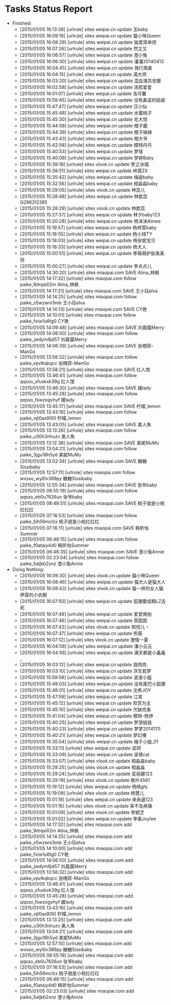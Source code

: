 Tasks Status Report
============

* Finished:
    * [2015/01/05 16:13:38] [urlrule] sites weipai.cn update 玉baby
    * [2015/01/05 16:09:16] [urlrule] sites weipai.cn update 猫小咪Queen
    * [2015/01/05 16:08:29] [urlrule] sites weipai.cn update 独爱简单控
    * [2015/01/05 16:07:26] [urlrule] sites weipai.cn update 然又又
    * [2015/01/05 16:06:57] [urlrule] sites weipai.cn update 澄小兔
    * [2015/01/05 16:06:30] [urlrule] sites weipai.cn update 潘潘20140413
    * [2015/01/05 16:04:45] [urlrule] sites weipai.cn update 溅行溅美
    * [2015/01/05 16:04:15] [urlrule] sites weipai.cn update 湯大师
    * [2015/01/05 16:03:20] [urlrule] sites weipai.cn update 混血演员安娜
    * [2015/01/05 16:02:58] [urlrule] sites weipai.cn update 洛熙爱爱
    * [2015/01/05 16:01:07] [urlrule] sites weipai.cn update 洛可馨
    * [2015/01/05 15:59:45] [urlrule] sites weipai.cn update 没有鼻梁的姑娘
    * [2015/01/05 15:47:47] [urlrule] sites weipai.cn update 汉小仙
    * [2015/01/05 15:45:48] [urlrule] sites weipai.cn update 水蜜桃子
    * [2015/01/05 15:45:30] [urlrule] sites weipai.cn update 毛大怪
    * [2015/01/05 15:44:59] [urlrule] sites weipai.cn update 橙子醬
    * [2015/01/05 15:44:39] [urlrule] sites weipai.cn update 橙子妹妹
    * [2015/01/05 15:43:43] [urlrule] sites weipai.cn update 橙大爷
    * [2015/01/05 15:42:58] [urlrule] sites weipai.cn update 模特丹丹
    * [2015/01/05 15:40:53] [urlrule] sites weipai.cn update 梦瑶
    * [2015/01/05 15:40:09] [urlrule] sites weipai.cn update 梦婷Baby
    * [2015/01/05 15:39:18] [urlrule] sites vlook.cn update 梦之冰城
    * [2015/01/05 15:38:51] [urlrule] sites weipai.cn update 梓茜ZX
    * [2015/01/05 15:35:42] [urlrule] sites weipai.cn update 梅姿baby
    * [2015/01/05 15:32:56] [urlrule] sites weipai.cn update 桓淼淼baby
    * [2015/01/05 15:29:05] [urlrule] sites vlook.cn update 林蕊儿
    * [2015/01/05 15:28:48] [urlrule] sites weipai.cn update 林歆蕊Q286312385
    * [2015/01/05 15:28:29] [urlrule] sites vlook.cn update 林歆蕊
    * [2015/01/05 15:27:37] [urlrule] sites weipai.cn update 林夕baby123
    * [2015/01/05 15:20:28] [urlrule] sites weipai.cn update 杨沫沫Aimee
    * [2015/01/05 15:19:57] [urlrule] sites weipai.cn update 杨梓萱baby
    * [2015/01/05 15:18:55] [urlrule] sites weipai.cn update 杨小琦TY
    * [2015/01/05 15:18:03] [urlrule] sites weipai.cn update 杨安妮宝贝
    * [2015/01/05 15:16:33] [urlrule] sites weipai.cn update 杨大人
    * [2015/01/05 15:00:51] [urlrule] sites weipai.cn update 李萌萌护肤美美哒
    * [2015/01/05 15:00:27] [urlrule] sites weipai.cn update 李点点儿
    * [2015/01/05 14:30:20] [urlrule] sites miaopai.com SAVE Alina_林枫
    * [2015/01/05 14:17:32] [urlrule] sites miaopai.com follow paike_1ktrqsi02m Alina_林枫
    * [2015/01/05 14:17:21] [urlrule] sites miaopai.com SAVE 王小珏elva
    * [2015/01/05 14:14:25] [urlrule] sites miaopai.com follow paike_x5wzwni3mb 王小珏elva
    * [2015/01/05 14:14:13] [urlrule] sites miaopai.com SAVE CY艳
    * [2015/01/05 14:10:01] [urlrule] sites miaopai.com follow paike_fxiw1u6tg0 CY艳
    * [2015/01/05 14:09:48] [urlrule] sites miaopai.com SAVE 刘晨露Merry
    * [2015/01/05 14:06:50] [urlrule] sites miaopai.com follow paike_jwdym6jd57 刘晨露Merry
    * [2015/01/05 14:06:39] [urlrule] sites miaopai.com SAVE 张栩菲-ManGo
    * [2015/01/05 13:58:32] [urlrule] sites miaopai.com follow paike_vpvlkqkqcc 张栩菲-ManGo
    * [2015/01/05 13:58:21] [urlrule] sites miaopai.com SAVE 红人馆
    * [2015/01/05 13:46:41] [urlrule] sites miaopai.com follow qqsso_sfuskxk39g 红人馆
    * [2015/01/05 13:46:30] [urlrule] sites miaopai.com SAVE 媛lady
    * [2015/01/05 13:45:28] [urlrule] sites miaopai.com follow qqsso_fswzogvhyf 媛lady
    * [2015/01/05 13:45:17] [urlrule] sites miaopai.com SAVE 柠檬_lemon
    * [2015/01/05 13:43:16] [urlrule] sites miaopai.com follow paike_njt0as90l0 柠檬_lemon
    * [2015/01/05 13:43:05] [urlrule] sites miaopai.com SAVE 美人魚
    * [2015/01/05 13:13:26] [urlrule] sites miaopai.com follow paike_u30h3nhuzv 美人魚
    * [2015/01/05 13:12:38] [urlrule] sites miaopai.com SAVE 美妮MuMu
    * [2015/01/05 13:04:21] [urlrule] sites miaopai.com follow paike_3jgu16h5yd 美妮MuMu
    * [2015/01/05 13:02:34] [urlrule] sites miaopai.com SAVE 糖糖Sissibaby
    * [2015/01/05 12:57:11] [urlrule] sites miaopai.com follow wxsso_wyl0v389py 糖糖Sissibaby
    * [2015/01/05 12:55:34] [urlrule] sites miaopai.com SAVE 张爷baby
    * [2015/01/05 08:55:19] [urlrule] sites miaopai.com follow qqsso_eb0u7626un 张爷baby
    * [2015/01/05 08:48:51] [urlrule] sites miaopai.com SAVE 桃子就是小桃红红红
    * [2015/01/05 07:16:53] [urlrule] sites miaopai.com follow paike_5ih56mclzx 桃子就是小桃红红红
    * [2015/01/05 07:16:11] [urlrule] sites miaopai.com SAVE 韩昕怡Summer
    * [2015/01/05 06:48:15] [urlrule] sites miaopai.com follow paike_f0ataiy4d0 韩昕怡Summer
    * [2015/01/05 06:46:35] [urlrule] sites miaopai.com SAVE 澄小兔Annie
    * [2015/01/05 02:23:04] [urlrule] sites miaopai.com follow paike_5aljkb2xnz 澄小兔Annie
* Doing Nothing:
    * [2015/01/05 16:09:30] [urlrule] sites vlook.cn update 猫小咪Queen
    * [2015/01/05 16:08:46] [urlrule] sites weipai.cn update 猫大人是猫大人
    * [2015/01/05 16:08:43] [urlrule] sites vlook.cn update 猫一样的女人猫 伊莲的小衣橱
    * [2015/01/05 16:07:50] [urlrule] sites weipai.cn update 狐狸要成精LZ去死
    * [2015/01/05 16:07:48] [urlrule] sites weipai.cn update 爱爱微拍
    * [2015/01/05 16:07:46] [urlrule] sites weipai.cn update 燕囡囡
    * [2015/01/05 16:07:43] [urlrule] sites vlook.cn update 熙悦儿丶
    * [2015/01/05 16:07:37] [urlrule] sites weipai.cn update 熊葵
    * [2015/01/05 16:07:12] [urlrule] sites vlook.cn update 激情一夏
    * [2015/01/05 16:04:58] [urlrule] sites weipai.cn update 潘小云云
    * [2015/01/05 16:04:56] [urlrule] sites weipai.cn update 满天都是小鑫鑫_
    * [2015/01/05 16:03:12] [urlrule] sites weipai.cn update 涵肉肉
    * [2015/01/05 16:03:10] [urlrule] sites weipai.cn update 浮生若梦
    * [2015/01/05 15:59:56] [urlrule] sites weipai.cn update 波波小姐
    * [2015/01/05 15:48:03] [urlrule] sites weipai.cn update 没有尾巴小狐狸
    * [2015/01/05 15:48:01] [urlrule] sites weipai.cn update 沈希JOY
    * [2015/01/05 15:47:59] [urlrule] sites weipai.cn update 江宣
    * [2015/01/05 15:45:12] [urlrule] sites weipai.cn update 欣赏为主
    * [2015/01/05 15:45:10] [urlrule] sites weipai.cn update 欠缺完美
    * [2015/01/05 15:41:04] [urlrule] sites weipai.cn update 模特-杨伊
    * [2015/01/05 15:40:25] [urlrule] sites weipai.cn update 梦游娃娃
    * [2015/01/05 15:40:23] [urlrule] sites weipai.cn update 梦梦20141111
    * [2015/01/05 15:40:21] [urlrule] sites weipai.cn update 梦幻噢
    * [2015/01/05 15:35:54] [urlrule] sites weipai.cn update 梅子小姐_01
    * [2015/01/05 15:33:11] [urlrule] sites weipai.cn update 梁珂
    * [2015/01/05 15:33:09] [urlrule] sites weipai.cn update 梁倩cat
    * [2015/01/05 15:33:07] [urlrule] sites vlook.cn update 桓淼淼baby
    * [2015/01/05 15:29:25] [urlrule] sites vlook.cn update 桓淼淼
    * [2015/01/05 15:29:24] [urlrule] sites vlook.cn update 栾丽娜123
    * [2015/01/05 15:29:19] [urlrule] sites vlook.cn update 枫叶4561
    * [2015/01/05 15:19:12] [urlrule] sites weipai.cn update 杨杨ghj
    * [2015/01/05 15:19:09] [urlrule] sites vlook.cn update 杨慧儿
    * [2015/01/05 15:01:18] [urlrule] sites weipai.cn update 来肏逼123
    * [2015/01/05 15:01:16] [urlrule] sites vlook.cn update 来不及疼痛
    * [2015/01/05 15:01:09] [urlrule] sites vlook.cn update 李颖芝
    * [2015/01/05 15:01:02] [urlrule] sites weipai.cn update 李豪Joylee
    * [2015/01/05 14:17:32] [urlrule] sites miaopai.com add paike_1ktrqsi02m Alina_林枫
    * [2015/01/05 14:14:25] [urlrule] sites miaopai.com add paike_x5wzwni3mb 王小珏elva
    * [2015/01/05 14:10:00] [urlrule] sites miaopai.com add paike_fxiw1u6tg0 CY艳
    * [2015/01/05 14:06:50] [urlrule] sites miaopai.com add paike_jwdym6jd57 刘晨露Merry
    * [2015/01/05 13:58:32] [urlrule] sites miaopai.com add paike_vpvlkqkqcc 张栩菲-ManGo
    * [2015/01/05 13:46:41] [urlrule] sites miaopai.com add qqsso_sfuskxk39g 红人馆
    * [2015/01/05 13:45:28] [urlrule] sites miaopai.com add qqsso_fswzogvhyf 媛lady
    * [2015/01/05 13:43:16] [urlrule] sites miaopai.com add paike_njt0as90l0 柠檬_lemon
    * [2015/01/05 13:13:25] [urlrule] sites miaopai.com add paike_u30h3nhuzv 美人魚
    * [2015/01/05 13:04:21] [urlrule] sites miaopai.com add paike_3jgu16h5yd 美妮MuMu
    * [2015/01/05 12:57:10] [urlrule] sites miaopai.com add wxsso_wyl0v389py 糖糖Sissibaby
    * [2015/01/05 08:55:19] [urlrule] sites miaopai.com add qqsso_eb0u7626un 张爷baby
    * [2015/01/05 07:16:53] [urlrule] sites miaopai.com add paike_5ih56mclzx 桃子就是小桃红红红
    * [2015/01/05 06:48:15] [urlrule] sites miaopai.com add paike_f0ataiy4d0 韩昕怡Summer
    * [2015/01/05 02:23:03] [urlrule] sites miaopai.com add paike_5aljkb2xnz 澄小兔Annie
